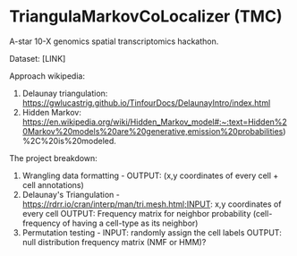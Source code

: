 # TriangulaMarkovCoLocalizer (TMC)

A-star 10-X genomics spatial transcriptomics hackathon.

Dataset: [LINK]

Approach wikipedia: 
1. Delaunay triangulation: https://gwlucastrig.github.io/TinfourDocs/DelaunayIntro/index.html
2. Hidden Markov: https://en.wikipedia.org/wiki/Hidden_Markov_model#:~:text=Hidden%20Markov%20models%20are%20generative,emission%20probabilities)%2C%20is%20modeled.

The project breakdown:
1) Wrangling data formatting - OUTPUT: (x,y coordinates of every cell + cell annotations)
2) Delaunay's Triangulation - https://rdrr.io/cran/interp/man/tri.mesh.html;INPUT: x,y coordinates of every cell OUTPUT: Frequency matrix for neighbor probability (cell-frequency of having a cell-type as its neighbor)
3) Permutation testing - INPUT: randomly assign the cell labels OUTPUT: null distribution frequency matrix
(NMF or HMM)?
